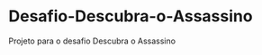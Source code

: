 Desafio-Descubra-o-Assassino
===========================

Projeto para o desafio Descubra o Assassino
